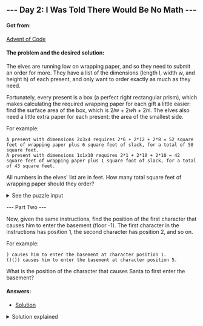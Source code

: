 ## --- Day 2: I Was Told There Would Be No Math ---

#### Got from:

[Advent of Code](https://adventofcode.com)

#### The problem and the desired solution:

The elves are running low on wrapping paper, and so they need to submit an order for more. They have a list of the dimensions (length l, width w, and height h) of each present, and only want to order exactly as much as they need.

Fortunately, every present is a box (a perfect right rectangular prism), which makes calculating the required wrapping paper for each gift a little easier: find the surface area of the box, which is 2*l*w + 2*w*h + 2*h*l. The elves also need a little extra paper for each present: the area of the smallest side.

For example:

    A present with dimensions 2x3x4 requires 2*6 + 2*12 + 2*8 = 52 square feet of wrapping paper plus 6 square feet of slack, for a total of 58 square feet.
    A present with dimensions 1x1x10 requires 2*1 + 2*10 + 2*10 = 42 square feet of wrapping paper plus 1 square foot of slack, for a total of 43 square feet.

All numbers in the elves' list are in feet. How many total square feet of wrapping paper should they order?

<details>
  <summary>See the puzzle input</summary>
  <p>20x3x11
15x27x5
6x29x7
30x15x9
19x29x21
10x4x15
1x26x4
1x5x18
10x15x23
10x14x20
3x5x18
29x23x30
7x4x10
22x24x29
30x1x2
19x2x5
11x9x22
23x15x10
11x11x10
30x28x5
22x5x4
6x26x20
16x12x30
10x20x5
25x14x24
16x17x22
11x28x26
1x11x10
1x24x15
13x17x21
30x3x13
20x25x17
22x12x5
22x20x24
9x2x14
6x18x8
27x28x24
11x17x1
1x4x12
5x20x13
24x23x23
22x1x25
18x19x5
5x23x13
8x16x4
20x21x9
1x7x11
8x30x17
3x30x9
6x16x18
22x25x27
9x20x26
16x21x23
5x24x17
15x17x15
26x15x10
22x16x3
20x24x24
8x18x10
23x19x16
1x21x24
23x23x9
14x20x6
25x5x5
16x3x1
29x29x20
11x4x26
10x23x24
29x25x16
27x27x22
9x7x22
6x21x18
25x11x19
14x13x3
15x28x17
14x3x12
29x8x19
30x14x20
20x23x4
8x16x5
4x11x18
20x8x24
21x13x21
14x26x29
27x4x17
27x4x25
5x28x6
23x24x11
29x22x5
30x20x6
23x2x10
11x4x7
27x23x6
10x20x19
8x20x22
5x29x22
16x13x2
2x11x14
6x12x4
3x13x6
16x5x18
25x3x28
21x1x5
20x16x19
28x30x27
26x7x18
25x27x24
11x19x7
21x19x17
2x12x27
20x5x14
8x5x8
6x24x8
7x28x20
3x20x28
5x20x30
13x29x1
26x29x5
19x28x25
5x19x11
11x20x22
4x23x1
19x25x12
3x10x6
3x14x10
28x16x12
23x12x2
23x12x19
20x28x10
9x10x25
16x21x16
1x18x20
9x4x26
3x25x8
17x16x28
9x28x16
27x3x12
17x24x12
13x21x10
7x17x13
6x10x9
7x29x25
11x19x30
1x24x5
20x16x23
24x28x21
6x29x19
25x2x19
12x5x26
25x29x12
16x28x22
26x26x15
9x13x5
10x29x7
1x24x16
22x2x2
6x16x13
3x12x28
4x12x13
14x27x21
14x23x26
7x5x18
8x30x27
15x9x18
26x16x5
3x29x17
19x7x18
16x18x1
26x15x30
24x30x21
13x20x7
4x12x10
27x20x11
28x29x21
20x14x30
28x12x3
19x1x8
4x8x6
21x14x2
27x19x21
17x24x14
15x18x11
18x7x26
25x28x29
27x26x9
18x12x17
24x28x25
13x24x14
26x9x28
9x3x30
9x2x9
8x1x29
18x30x10
18x14x5
26x8x30
12x1x1
30x5x28
26x17x21
10x10x10
20x7x27
13x17x6
21x13x17
2x16x8
7x9x9
15x26x4
11x28x25
10x6x19
21x6x29
15x5x6
28x9x16
14x3x10
12x29x5
22x19x19
25x15x22
30x6x28
11x23x13
20x25x14
26x1x13
6x14x15
16x25x17
28x4x13
10x24x25
4x13x10
9x15x16
15x24x6
22x9x19
11x11x8
4x19x12
24x5x4
27x12x13
7x27x16
2x6x9
29x27x15
18x26x23
19x16x15
14x5x25
9x16x30
4x6x4
13x10x10
1x8x29
23x5x17
19x20x20
11x27x24
27x15x5
15x11x12
21x11x3
1x13x22
17x8x8
13x14x14
17x22x7
9x5x8
2x6x3
25x9x15
11x8x13
9x25x12
3x16x12
12x16x8
16x24x17
4x6x26
22x29x11
14x17x19
28x2x27
24x22x19
22x20x30
23x28x4
16x12x14
22x24x22
29x1x28
26x29x16
3x25x30
27x3x13
22x24x26
25x3x2
7x24x2
10x5x3
28x8x29
25x6x4
12x17x14
24x3x5
23x27x7
26x23x30
11x10x19
23x7x11
26x14x15
14x3x25
12x24x14
2x14x12
9x12x16
9x2x28
3x8x2
22x6x9
2x30x2
25x1x9
20x11x2
14x11x12
7x14x12
24x8x26
13x21x23
18x17x23
13x6x17
20x20x19
13x17x29
7x24x24
23x8x6
19x10x28
3x8x21
15x20x18
11x27x1
11x24x28
13x20x11
18x19x22
27x22x12
28x3x2
13x4x29
26x5x6
14x29x25
7x4x7
5x17x7
2x8x1
22x30x24
22x21x28
1x28x13
11x20x4
25x29x19
9x23x4
30x6x11
25x18x10
28x10x24
3x5x20
19x28x10
27x19x2
26x20x4
19x21x6
2x12x30
8x26x27
11x27x10
14x13x17
4x3x21
2x20x21
22x30x3
2x23x2
3x16x12
22x28x22
3x23x29
8x25x15
9x30x4
10x11x1
24x8x20
10x7x27
7x22x4
27x13x17
5x28x5
30x15x13
10x8x17
8x21x5
8x17x26
25x16x4
9x7x25
13x11x20
6x30x9
15x14x12
30x1x23
5x20x24
22x7x6
26x11x23
29x7x5
13x24x28
22x20x10
18x3x1
15x19x23
28x28x20
7x26x2
9x12x20
15x4x6
1x17x21
3x22x17
9x4x20
25x19x5
9x11x22
14x1x17
14x5x16
30x5x18
19x6x12
28x16x22
13x4x25
29x23x18
1x27x3
12x14x4
10x25x19
15x19x30
11x30x4
11x22x26
13x25x2
17x13x27
11x30x24
15x1x14
17x18x4
26x11x3
16x22x28
13x20x9
1x18x3
25x11x12
20x21x1
22x27x4
8x28x23
7x13x27
17x9x26
27x27x20
11x20x12
26x21x11
29x14x12
27x25x1
28x29x25
21x23x28
5x18x18
19x5x4
7x6x30
27x8x11
12x24x12
16x25x22
26x11x29
25x22x17
15x23x23
17x9x6
30x10x16
21x3x5
18x27x2
28x21x14
16x18x17
4x18x2
9x1x14
9x1x9
5x27x12
8x16x30
3x19x19
16x26x24
1x6x9
15x14x3
11x7x19
8x19x3
17x26x26
6x18x11
19x12x4
29x20x16
20x17x23
6x6x5
20x30x19
18x25x18
2x26x2
3x1x1
14x25x18
3x1x6
11x14x18
17x23x27
25x29x9
6x25x20
20x10x9
17x5x18
29x14x8
14x25x26
10x15x29
23x19x11
22x2x2
4x5x5
13x23x25
19x13x19
20x18x6
30x7x28
26x18x17
29x18x10
30x29x1
12x26x24
18x17x26
29x28x15
3x12x20
24x10x8
30x15x6
28x23x15
14x28x11
10x27x19
14x8x21
24x1x23
1x3x27
6x15x6
8x25x26
13x10x25
6x9x8
10x29x29
26x23x5
14x24x1
25x6x22
17x11x18
1x27x26
18x25x23
20x15x6
2x21x28
2x10x13
12x25x14
2x14x23
30x5x23
29x19x21
29x10x25
14x22x16
17x11x26
12x17x30
8x17x7
20x25x28
20x11x30
15x1x12
13x3x24
16x23x23
27x3x3
26x3x27
18x5x12
12x26x7
19x27x12
20x10x28
30x12x25
3x14x10
21x26x1
24x26x26
7x21x30
3x29x12
29x28x5
5x20x7
27x11x2
15x20x4
16x15x15
19x13x7
7x17x15
27x24x15
9x17x28
20x21x14
14x29x29
23x26x13
27x23x21
18x13x6
26x16x21
18x26x27
9x3x12
30x18x24
12x11x29
5x15x1
1x16x3
14x28x11
2x18x1
19x18x19
18x28x21
2x3x14
22x16x5
28x18x28
24x16x18
7x4x10
19x26x19
24x17x7
25x9x6
25x17x7
20x22x20
3x3x7
23x19x15
21x27x21
1x23x11
9x19x4
22x4x18
6x15x5
15x25x2
23x11x20
27x16x6
27x8x5
10x10x19
22x14x1
7x1x29
8x11x17
27x9x27
28x9x24
17x7x3
26x23x8
7x6x30
25x28x2
1x30x25
3x18x18
28x27x15
14x14x1
10x25x29
18x12x9
20x28x16
26x27x22
8x26x1
21x2x12
25x16x14
21x19x5
12x9x22
16x5x4
5x4x16
25x29x3
4x29x13
15x16x29
8x11x24
30x11x20
17x21x14
12x24x10
10x12x6
3x26x30
15x14x25
20x12x21
13x11x16
15x13x3
5x17x29
6x3x23
9x26x11
30x1x8
14x10x30
18x30x10
13x19x19
16x19x17
28x7x10
28x29x4
3x21x10
4x28x24
7x28x9
2x4x9
25x27x13
6x12x15
4x18x20
20x1x16
5x13x24
11x11x10
12x9x23
1x9x30
17x28x24
9x5x27
21x15x16
17x4x14
8x14x4
13x10x7
17x12x14
9x19x19
2x7x21
8x24x23
19x5x12
11x23x21
13x3x1
5x27x15
12x25x25
13x21x16
9x17x11
1x15x21
4x26x17
11x5x15
23x10x15
12x17x21
27x15x1
4x29x14
5x24x25
10x10x12
18x12x9
11x24x23
24x23x3
28x12x15
29x9x14
11x25x8
5x12x2
26x26x29
9x21x2
8x8x25
1x16x30
17x29x20
9x22x13
7x18x16
3x3x23
26x25x30
15x23x24
20x23x5
20x16x10
23x7x8
20x18x26
8x27x6
30x23x23
7x7x24
21x11x15
1x30x25
26x27x22
30x28x13
20x13x13
3x1x15
16x7x1
7x25x15
12x7x18
16x9x23
16x12x18
29x5x2
17x7x7
21x17x5
9x9x17
26x16x10
29x29x23
17x26x10
5x19x17
1x10x1
14x21x20
13x6x4
13x13x3
23x4x18
4x16x3
16x30x11
2x11x2
15x30x15
20x30x22
18x12x16
23x5x16
6x14x15
9x4x11
30x23x21
20x7x12
7x18x6
15x6x5
18x22x19
16x10x22
26x20x25
9x25x25
29x21x10
9x21x24
7x18x21
14x3x15
18x19x19
4x29x17
14x10x9
2x26x14
13x3x24
4x4x17
6x27x24
2x18x3
14x25x2
30x14x17
11x6x14
4x10x18
15x4x2
27x7x10
13x24x1
7x12x6
25x22x26
19x2x18
23x29x2
2x15x4
12x6x9
16x14x29
9x17x3
21x9x12
23x18x22
10x8x4
29x2x7
19x27x15
4x24x27
25x20x14
8x23x19
1x24x19
6x20x10
15x8x5
18x28x5
17x23x22
9x16x13
30x24x4
26x3x13
12x22x18
29x17x29
26x4x16
15x7x20
9x15x30
12x7x18
28x19x18
11x23x23
24x20x1
20x3x24
1x26x1
14x10x6
5x27x24
13x21x12
20x20x5
6x28x9
11x26x11
26x29x12
21x4x11
20x11x17
22x27x20
19x11x21
2x11x11
13x5x7
12x10x25
21x28x1
15x30x17
28x19x1
4x19x12
11x4x12
4x10x30
11x18x5
22x20x12
3x7x27
20x26x4
13x27x26
23x14x13
4x19x7
26x27x16
20x5x20
18x5x8
19x21x1
22x8x1
29x4x1
24x10x15
24x9x20
10x3x8
29x30x3
2x8x24
16x7x18
2x11x23
23x15x16
21x12x6
24x28x9
6x1x13
14x29x20
27x24x13
16x26x8
5x6x17
21x8x1
28x19x21
1x14x16
18x2x9
29x28x10
22x26x27
18x26x23
22x24x2
28x26x1
27x29x12
30x13x11
1x25x5
13x30x18
3x13x22
22x10x11
2x7x7
18x17x8
9x22x26
30x18x16
10x2x3
7x27x13
3x20x16
9x21x16
1x18x15
21x30x30
4x25x23
3x11x7
5x6x12
27x1x20
13x15x24
23x29x2
13x5x24
22x16x15
28x14x3
29x24x9
2x20x4
30x10x4
23x7x20
22x12x21
3x19x11
4x28x28
5x4x7
28x12x25
2x16x26
23x20x7
5x21x29
9x21x16
9x6x10
9x6x4
24x14x29
28x11x6
10x22x1
21x30x20
13x17x8
2x25x24
19x21x3
28x8x14
6x29x28
27x10x28
30x11x12
17x2x10
14x19x17
2x11x4
26x1x2
13x4x4
23x20x18
2x17x21
28x7x15
3x3x27
24x17x30
28x28x20
21x5x29
13x12x19
24x29x29
19x10x6
19x12x14
21x4x17
27x16x1
4x17x30
23x23x18
23x15x27
26x2x11
12x8x8
15x23x26
30x17x15
17x17x15
24x4x30
9x9x10
14x25x20
25x11x19
20x7x1
9x21x3
7x19x9
10x6x19
26x12x30
21x9x20
15x11x6
30x21x9
10x18x17
22x9x8
8x30x26
28x12x27
17x17x7
11x13x8
5x3x21
24x1x29
1x28x2
18x28x10
8x29x14
26x26x27
17x10x25
22x30x3
27x9x13
21x21x4
30x29x16
22x7x20
24x10x2
16x29x17
28x15x17
19x19x22
9x8x6
26x23x24
25x4x27
16x12x2
11x6x18
19x14x8
9x29x13
23x30x19
10x16x1
4x21x28
23x25x25
19x9x16
30x11x12
24x3x9
28x19x4
18x12x9
7x1x25
28x7x1
24x3x12
30x24x22
27x24x26
9x30x30
29x10x8
4x6x18
10x1x15
10x4x26
23x20x16
6x3x14
30x8x16
25x14x20
11x9x3
15x23x25
8x30x22
22x19x18
25x1x12
27x25x7
25x23x3
13x20x8
5x30x7
18x19x27
20x23x3
1x17x21
21x21x27
13x1x24
7x30x20
21x9x18
23x26x6
22x9x29
17x6x21
28x28x29
19x25x26
9x27x21
5x26x8
11x19x1
10x1x18
29x4x8
21x2x22
14x12x8
</p>

</details>

--- Part Two ---

Now, given the same instructions, find the position of the first character that causes him to enter the basement (floor -1). The first character in the instructions has position 1, the second character has position 2, and so on.

For example:

    ) causes him to enter the basement at character position 1.
    ()()) causes him to enter the basement at character position 5.

What is the position of the character that causes Santa to first enter the basement?

#### Answers:

- [Solution](day1.js)

<details>
  <summary>Solution explained</summary>
  <p>Part One: First, I assigned the instructions (as string) to a variable. Than I created a counter to keep track of floors. Since I needed to check each character, I turned the string into an array and iterated it, each time adding or substracting from the counter accordingly. The result was logged at the end.
  </p>
  
  <p>Part Two: I added a second argument to the forEach() callback function to get the index of each character. Then, I added a conditional to push the position to a variable as soon as the elevator hit the basement (-1). As there would be multiple times of "basement arrivals", I just logged the first index (+ 1 since positions started at 1, not 0).
  </p>

</details>
